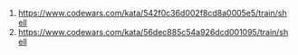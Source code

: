 1. https://www.codewars.com/kata/542f0c36d002f8cd8a0005e5/train/shell
2. https://www.codewars.com/kata/56dec885c54a926dcd001095/train/shell
